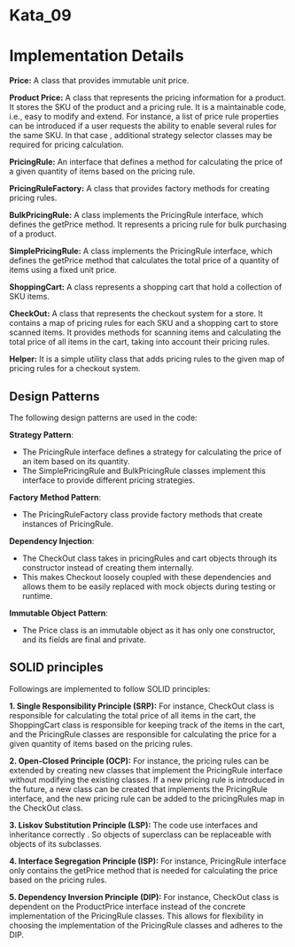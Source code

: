 # Kata_09

# Implementation Details


**Price:** A class that provides immutable unit price. 

**Product Price:** A class that represents the pricing information for a product.
 It stores the SKU of the product and a pricing rule.  It is a maintainable code, i.e., easy to modify and extend. For instance,  a list of price rule properties can be introduced if a user requests the ability to enable several rules for the same SKU. In that case , additional strategy selector classes may be required for pricing calculation.

**PricingRule:** An interface that defines a method for calculating the price of a given quantity of items based on the pricing rule.

**PricingRuleFactory:** A class that provides factory methods for creating pricing rules.

**BulkPricingRule:** A class implements the PricingRule interface, which defines the getPrice method. It represents a pricing rule for bulk purchasing of a product.

**SimplePricingRule:** A class implements the PricingRule interface, which defines the getPrice method that calculates the total price of a quantity of items using a fixed unit price.

**ShoppingCart:** A class represents a shopping cart that hold a collection of SKU items.

**CheckOut:** A class that represents the checkout system for a store. It contains a map of pricing rules for each SKU and a shopping cart to store scanned items. It provides methods for scanning items and calculating the total price of all items in the cart, taking into account their pricing rules.

**Helper:** It is a simple utility class that adds pricing rules to the given map of pricing rules for a checkout system.


## Design Patterns
The following design patterns are used in the code:

**Strategy Pattern**:

- The PricingRule interface defines a strategy for calculating the price of an item based on its quantity. 
- The SimplePricingRule and BulkPricingRule classes implement this interface to provide different pricing strategies.

**Factory Method Pattern**:

- The PricingRuleFactory class provide factory methods that create instances of PricingRule.

**Dependency Injection**: 

- The CheckOut class takes in pricingRules and cart objects through its constructor instead of creating them internally. 
- This makes Checkout loosely coupled with these dependencies and allows them to be easily replaced with mock objects during testing or runtime.

**Immutable Object Pattern**: 

- The Price class is an immutable object as it has only one constructor, and its fields are final and private.

## SOLID principles 
Followings are implemented to follow SOLID principles: 

**1.	Single Responsibility Principle (SRP):** For instance, CheckOut class is responsible for calculating the total price of all items in the cart, the ShoppingCart class is responsible for keeping track of the items in the cart, and the PricingRule classes are responsible for calculating the price for a given quantity of items based on the pricing rules.

**2.	Open-Closed Principle (OCP):** For instance, the pricing rules can be extended by creating new classes that implement the PricingRule interface without modifying the existing classes. If a new pricing rule is introduced in the future, a new class can be created that implements the PricingRule interface, and the new pricing rule can be added to the pricingRules map in the CheckOut class.

**3.	Liskov Substitution Principle (LSP):** The code use interfaces and inheritance correctly . So objects of superclass can be replaceable with objects of its subclasses. 

**4.	Interface Segregation Principle (ISP):** For instance, PricingRule interface only contains the getPrice method that is needed for calculating the price based on the pricing rules. 

**5.	Dependency Inversion Principle (DIP):** For instance, CheckOut class is dependent on the ProductPrice interface instead of the concrete implementation of the PricingRule classes. This allows for flexibility in choosing the implementation of the PricingRule classes and adheres to the DIP.









